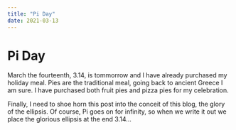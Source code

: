 ```yaml
---
title: "Pi Day"
date: 2021-03-13
---
```


# Pi Day

March the fourteenth, 3.14, is tommorrow and I have already purchased my holiday meal. Pies are the traditional meal, going back to ancient Greece I am sure. I have purchased both fruit pies and pizza pies for my celebration.

Finally, I need to shoe horn this post into the conceit of this blog, the glory of the ellipsis. Of course, Pi goes on for infinity, so when we write it out we place the glorious ellipsis at the end 3.14...
